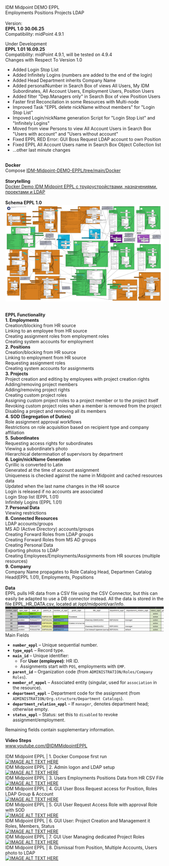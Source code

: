 IDM Midpoint DEMO EPPL<br>
Employments Positions Projects LDAP<br>
<br>
Version:<br>
<b>EPPL 1.0 30.06.25</b><br>
Compatibility: midPoint 4.9.1<br>

Under Development<br>
<b>EPPL 1.01 16.09.25</b><br>
Compatibility: midPoint 4.9.1, will be tested on 4.9.4<br>
Changes with Respect To Version 1.0<br>
- Added Login Stop List<br>
- Added Infinitely Logins (numbers are added to the end of the login)<br>
- Added Head Department inherits Company Name<br>
- Added personalNumber in Search Box of views All Users, My IDM Subordinates, All Account Users, Employment Users, Position Users<br>
- Added filter "Dep.Managers only" in Search Box of view Position Users<br>
- Faster first Reconcilation in some Resources with Multi-node<br>
- Improved Task "EPPL delete nickName without members" for "Login Stop List"<br>
- Impoved Login/nickName generation Script for "Login Stop List" and "Infinitely Logins"<br>
- Moved from view Persons to view All Account Users in Search Box "Users with account" and "Users without account"<br>
- Fixed EPPL RED Error: GUI Boss Request LDAP account to own Position<br>
- Fixed EPPL All Account Users name in Search Box Object Collection list<br>
- ...other last minute changes<br>

<br>
<b>Docker</b><br>
Compose <a href="https://github.com/icookycom/IDM-Midpoint-DEMO-EPPL/tree/main/Docker">IDM-Midpoint-DEMO-EPPL/tree/main/Docker</a><br>
<br>
<b>Storytelling</b><br>
<a href="https://habr.com/ru/articles/923278/">Docker Demo IDM Midpoint EPPL c трудоустройствами, назначениями, проектами и LDAP</a><br>
<br>
<b>Schema EPPL 1.0</b><br>
<img src="https://github.com/icookycom/IDM-Midpoint-DEMO-EPPL/blob/main/Schema%20IDM%20MIdpoint%20EPPL.png" border="0"></img><br>
<br>


<b>EPPL Functionality</b><br>
<b>1. Employments</b><br>
Creation/blocking from HR source<br>
Linking to an employee from HR source<br>
Creating assignment roles from employment roles<br>
Creating system accounts for employment<br>
<b>2. Positions</b><br>
Creation/blocking from HR source<br>
Linking to employment from HR source<br>
Requesting assignment roles<br>
Creating system accounts for assignments<br>
<b>3. Projects</b><br>
Project creation and editing by employees with project creation rights<br>
Adding/removing project members<br>
Adding/removing project rights<br>
Creating custom project roles<br>
Assigning custom project roles to a project member or to the project itself<br>
Revoking custom project roles when a member is removed from the project<br>
Disabling a project and removing all its members<br>
<b>4. SOD (Segregation of Duties)</b><br>
Role assignment approval workflows<br>
Restrictions on role acquisition based on recipient type and company affiliation<br>
<b>5. Subordinates</b><br>
Requesting access rights for subordinates<br>
Viewing a subordinate’s photo<br>
Hierarchical determination of supervisors by department<br>
<b>6. Login/nickName Generation</b><br>
Cyrillic is converted to Latin<br>
Generated at the time of account assignment<br>
Uniqueness is checked against the name in Midpoint and cached resources data<br>
Updated when the last name changes in the HR source<br>
Login is released if no accounts are associated<br>
Login Stop list (EPPL 1.01)<br>
Infinitely Logins (EPPL 1.01)<br>
<b>7. Personal Data</b><br>
Viewing restrictions<br>
<b>8. Connected Resources</b><br>
LDAP accounts/groups<br>
MS AD (Active Directory) accounts/groups<br>
Creating Forward Roles from LDAP groups<br>
Creating Forward Roles from MS AD groups<br>
Creating Personal Data<br>
Exporting photos to LDAP<br>
Creating Employees/Employments/Assignments from HR sources (multiple resources)<br>
<b>9. Company</b><br>
Company Name propagates to Role Catalog Head, Departmen Catalog Head(EPPL 1.01), Employments, Popsitions<br>
<br>
<b>Data</b><br>
EPPL pulls HR data from a CSV file using the CSV Connector, but this can easily be adapted to use a DB connector instead. All the data is stored in the file EPPL_HR_DATA.csv, located at /opt/midpoint/var/info.<br>
<img src="https://github.com/icookycom/IDM-Midpoint-DEMO-EPPL/blob/main/DEMO%20IDM%20Midpoint%20EPPL%20DATA.png" border="0"></img><br>
Main Fields
- **`number_eppl`** – Unique sequential number.  
- **`type_eppl`** – Record type.  
- **`main_id`** – Unique identifier:  
  - For **User (employee)**: HR ID.  
  - Assignments start with `POS`, employments with `EMP`.  
- **`parent_id`** – Organization code (from `ADMINISTRATION/Roles/Company Roles`).  
- **`member_of_eppel`** – Associated entity (singular, used for `association` in the resource).  
- **`department_eppl`** – Department code for the assignment (from `ADMINISTRATION/Org.structure/Department Catalogs`).  
- **`department_relation_eppl`** – If `manager`, denotes department head; otherwise empty.  
- **`status_eppl`** – Status: set this to `disabled` to revoke assignment/employment.

Remaining fields contain supplementary information.<br>
<br>
<b>Video Steps</b><br>
<a href="https://www.youtube.com/@IDMMidpointEPP">www.youtube.com/@IDMMidpointEPPL</a><br>
<br>
IDM Midpoint EPPL | 1. Docker Compose first run<br>
[![IMAGE ALT TEXT HERE](https://img.youtube.com/vi/_Vm4GSTNzGE/0.jpg)](https://www.youtube.com/watch?v=_Vm4GSTNzGE)
<br>
IDM Midpoint EPPL | 2. Admin logon and LDAP setup<br>
[![IMAGE ALT TEXT HERE](https://img.youtube.com/vi/9LUTxprl0qQ/0.jpg)](https://www.youtube.com/watch?v=9LUTxprl0qQ)
<br>
IDM Midpoint EPPL | 3. Users Employments Positions Data from HR CSV File<br>
[![IMAGE ALT TEXT HERE](https://img.youtube.com/vi/_-rb96uvJsQ/0.jpg)](https://www.youtube.com/watch?v=_-rb96uvJsQ)
<br>
IDM Midpoint EPPL | 4. GUI User Boss Request access for Position, Roles LDAP Group & Account<br>
[![IMAGE ALT TEXT HERE](https://img.youtube.com/vi/0BuCAcwSCX8/0.jpg)](https://www.youtube.com/watch?v=0BuCAcwSCX8)
<br>
IDM Midpoint EPPL | 5. GUI User Request Access Role with approval Role with SOD<br>
[![IMAGE ALT TEXT HERE](https://img.youtube.com/vi/DbhlUrv10wg/0.jpg)](https://www.youtube.com/watch?v=DbhlUrv10wg)
<br>
IDM Midpoint EPPL | 6. GUI User: Project Creation and Management it Roles, Members, Status<br>
[![IMAGE ALT TEXT HERE](https://img.youtube.com/vi/NTscJCasI_U/0.jpg)](https://www.youtube.com/watch?v=NTscJCasI_U)
<br>
IDM Midpoint EPPL | 7. GUI User Managing dedicated Project Roles<br>
[![IMAGE ALT TEXT HERE](https://img.youtube.com/vi/u7g0Neyn3rE/0.jpg)](https://www.youtube.com/watch?v=u7g0Neyn3rE)
<br>
IDM Midpoint EPPL | 8. Dismissal from Position, Multiple Accounts, Users photo to LDAP<br>
[![IMAGE ALT TEXT HERE](https://img.youtube.com/vi/fCVq6cfEKKY/0.jpg)](https://www.youtube.com/watch?v=fCVq6cfEKKY)
